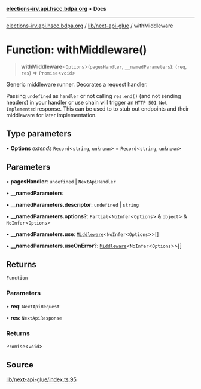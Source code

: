 [**elections-irv.api.hscc.bdpa.org**](../../../README.md) • **Docs**

***

[elections-irv.api.hscc.bdpa.org](../../../README.md) / [lib/next-api-glue](../README.md) / withMiddleware

# Function: withMiddleware()

> **withMiddleware**\<`Options`\>(`pagesHandler`, `__namedParameters`): (`req`, `res`) => `Promise`\<`void`\>

Generic middleware runner. Decorates a request handler.

Passing `undefined` as `handler` or not calling `res.end()` (and not sending
headers) in your handler or use chain will trigger an `HTTP 501 Not
Implemented` response. This can be used to to stub out endpoints and their
middleware for later implementation.

## Type parameters

• **Options** *extends* `Record`\<`string`, `unknown`\> = `Record`\<`string`, `unknown`\>

## Parameters

• **pagesHandler**: `undefined` \| `NextApiHandler`

• **\_\_namedParameters**

• **\_\_namedParameters.descriptor**: `undefined` \| `string`

• **\_\_namedParameters.options?**: `Partial`\<`NoInfer`\<`Options`\> & `object`\> & `NoInfer`\<`Options`\>

• **\_\_namedParameters.use**: [`Middleware`](../type-aliases/Middleware.md)\<`NoInfer`\<`Options`\>\>[]

• **\_\_namedParameters.useOnError?**: [`Middleware`](../type-aliases/Middleware.md)\<`NoInfer`\<`Options`\>\>[]

## Returns

`Function`

### Parameters

• **req**: `NextApiRequest`

• **res**: `NextApiResponse`

### Returns

`Promise`\<`void`\>

## Source

[lib/next-api-glue/index.ts:95](https://github.com/Xunnamius/elections_irv.api.hscc.bdpa.org/blob/c917ea60595d63d322e4038beb12d08f7d64cdd2/lib/next-api-glue/index.ts#L95)
